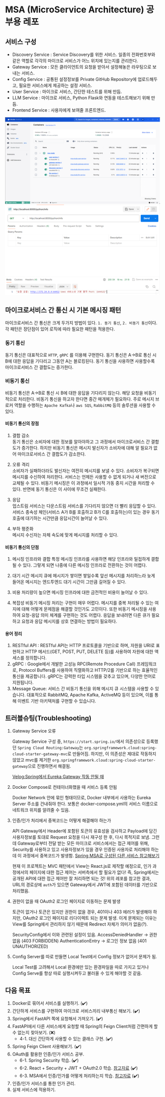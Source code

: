 # MSA (MicroService Architecture) 공부용 레포

## 서비스 구성

* Discovery Service : Service Discovery를 위한 서비스. 일종의 전화번호부와 같은 역할로 각각의 마이크로 서비스가 어느 위치에 있는지를 관리한다.
* Gateway Service : 모든 클라이언트의 요청을 받아서 설정해놓은 라우팅으로 보내는 서비스.
* Config Service : 공통된 설정정보를 Private GitHub Repository에 업로드해두고, 필요한 서비스에게 제공하는 설정 서비스.
* User Service : 마이크로 서비스, 간단한 테스트를 위해 만듬.
* LLM Service : 마이크로 서비스, Python Flask와 연동을 테스트해보기 위해 만듬.
* Frontend Service : 사용자에게 보여줄 프론트엔드.

<img src="https://github.com/westreed/MSA-Study/blob/main/_src/docker_container.png"/>
<img src="https://github.com/westreed/MSA-Study/blob/main/_src/internal_request.png"/>

## 마이크로서비스 간 통신 시 기본 메시징 패턴

마이크로서비스 간 통신은 크게 두가지 방법이 있다. `1. 동기 통신`, `2. 비동기 통신`이다.
각 패턴은 장단점이 있어 로직에 따라 필요한 패턴을 적용한다.

### 동기 통신

동기 통신은 대표적으로 `HTTP`, `gRPC` 를 이용해 구현한다.
동기 통신은 A->B로 통신 시 B에 대한 응답을 기다리고 그동안 A는 블로킹된다. 동기 통신을 사용하면 사용할수록 마이크로서비스 간 결합도는 증가한다.

### 비동기 통신

비동기 통신은 A->B로 통신 시 B에 대한 응답을 기다리지 않는다. 해당 요청을 비동기적으로 처리한다.
비동기 통신을 하고자 한다면 중간 매개체가 필요하다. 주로 메시지 브로커 역할을 수행하는 `Apache Kafka`나 `aws SQS`, `RabbitMQ` 등의 솔루션을 사용할 수 있다.

#### 비동기 통신의 장점

1. 결합 감소<br/>
    동기 통신은 소비자에 대한 정보를 알아야하고 그 과정에서 마이크로서비스 간 결합도가 증가한다. 하지만 비동기 통신은 메시지 발신자가 소비자에 대해 알 필요가 없어 마이크로서비스 간 결합도가 감소한다.

2. 오류 격리<br/>
    소비자가 실패하더라도 발신자는 여전히 메시지를 보낼 수 있다. 소비자가 복구되면 메시지를 수신하여 처리한다. 서비스는 언제든 사용할 수 없게 되거나 새 버전으로 교체될 수 있다. 비동기 메시징은 이 과정에서 일시적 가동 중지 시간을 처리할 수 있다. 반면에 동기 통신은 이 사이에 무조건 실패한다.

3. 응답<br/>
    업스트림 서비스는 다운스트림 서비스를 기다리지 않으면 더 빨리 응답할 수 있다. 서비스 종속성 체인(서비스 A가 B를 호출하고 B가 C를 호출하는)이 있는 경우 동기 호출에 대기하는 시간만큼 응답시간이 늘어날 수 있다.

4. 부하 평준화<br/>
    메시지 수신자는 자체 속도에 맞게 메시지를 처리할 수 있다.

#### 비동기 통신의 단점

1. 메시징 인프라와 결합
    특정 메시징 인프라를 사용하면 해당 인프라와 밀접하게 결합될 수 있다. 그렇게 되면 나중에 다른 메시징 인프라로 전환하는 것이 어렵다.

2. 대기 시간
    메시지 큐에 메시지가 쌓이면 쌓일수록 앞선 메시지를 처리하느라 늦게 들어온 메시지는 엔드투엔드 대기 시간이 그만큼 길어질 수 있다.

3. 비용
    처리량이 높으면 메시징 인프라에 대한 금전적인 비용이 늘어날 수 있다.

4. 복잡성
    비동기 메시징 처리는 구현이 매우 어렵다. 메시지를 중복 처리될 수 있는 여지에 대해 어떻게 문제점을 해결할 것인가도 고민이다. 또한 비동기 메시징을 사용하여 요청-응답 의미 체계를 구현하는 것도 어렵다. 응답을 보내려면 다른 큐가 필요하고 요청과 응답 메시지를 상호 연결하는 방법이 필요하다.

#### 용어 정리

1. RESTful API : RESTful API는 HTTP 프로토콜을 기반으로 하며, 자원을 URI로 표현하고 HTTP 메서드(GET, POST, PUT, DELETE 등)를 사용하여 자원에 대한 액세스를 정의합니다.
2. gRPC : Google에서 개발한 고성능 RPC(Remote Procedure Call) 프레임워크로, Protocol Buffers를 사용하여 직렬화하고 HTTP/2를 기반으로 하는 효율적인 통신을 제공합니다. gRPC는 강력한 타입 시스템을 갖추고 있으며, 다양한 언어로 지원됩니다.
3. Message Queue: 서비스 간 비동기 통신을 위해 메시지 큐 시스템을 사용할 수 있습니다. 대표적으로 RabbitMQ, Apache Kafka, ActiveMQ 등이 있으며, 이를 통해 이벤트 기반 아키텍처를 구현할 수 있습니다.

## 트러블슈팅(Troubleshooting)

1. Gateway Service 오류

    Gateway Service 구성 중, `https://start.spring.io/`에서 의존성으로 등록했던 `Spring Cloud Routing:Gateway`는 `org.springframework.cloud:spring-cloud-starter-gateway-mvc`로 만들어짐. 하지만, 이 의존성은 제대로 작동하지 않았고 mvc를 제거한 `org.springframework.cloud:spring-cloud-starter-gateway`으로 진행하면서 해결됨.

    [Velog:Spring에서 Eureka Gateway 작동 안될 때](https://velog.io/@westreed/Spring%EC%97%90%EC%84%9C-Eureka-Gateway-%EC%9E%91%EB%8F%99-%EC%95%88%EB%90%A0-%EB%95%8C)

2. Docker Compose로 컨테이너화했을 때 서비스 등록 안됨

    Docker Network 안에 묶인 형태이므로, Docker 내부에서 사용하는 Eureka Server 주소를 건내줘야 한다.
    보통은 docker-compose.yml의 서비스 이름으로 네트워크 위치를 알려줄 수 있음.

3. 인증/인가 처리에서 중복코드는 어떻게 해결해야 하는가

    API Gateway에서 Header에 포함된 토큰의 유효성을 검사하고 Payload에 담긴 사용자정보를 토대로 Request 요청을 다시 재구성 한 후,
    다시 목적지로 보냄. 그런데 Gateway로부터 전달 받는 모든 마이크로 서비스에서는 접근 제어를 위해, Security를 사용하고 있고
    사용자정보가 있을 경우 인증된 사용자로 처리해야 하는데 이 과정에서 중복코드가 발생함.
    [Spring MSA로 구성된 다른 서비스 참고해보기](https://github.com/bithumb-talk)

    현재 이 프로젝트는 MVC 패턴에서 View는 React.js로 제작할 예정으로, 인가 과정에서의 페이지에 대한 접근 제어는 서버측에서 할 필요가 없다!
    즉, Spring에서는 공개된 API에 대한 접근 제어만 잘 처리하면 되는 것! 위의 레포를 참고한 결과, URL의 경로상에 `auth`가 있으면 Gateway에서
    JWT에 포함된 데이터를 기반으로 처리했음.

4. 권한이 없을 때 OAuth2 로그인 페이지로 이동하는 문제 발생

    토큰이 없거나 토큰은 있지만 권한이 없을 경우, 401이나 403 에러가 발생해야 하지만, OAuth2 로그인 페이지로 리다이렉트 되는 문제 발생.
    이게 문제되는 이유는 View를 Spring에서 관리하지 않기 때문에 Redirect 자체가 의미가 없음(?).
    
    SecurityConfig에서 이와 관련된 설정이 있음.
    AccessDeniedHandler -> 권한 없음 (403 FORBIDDEN)
    AuthenticationEntry -> 로그인 정보 없음 (401 UNAUTHORIZED)

5. Config Server를 따로 만들면 Local Test에서 Config 정보가 없어서 문제가 됨.

    Local Test를 고려해서 Local 환경에만 있는 환경파일을 따로 가지고 있거나 Config Serve를 항상 따로 실행시켜두고 불러올 수 있게 해야할 것 같음.

## 다음 목표

1. Docker로 묶어서 서비스를 실행하기. (✔️)
2. 간단하게 서비스를 구현하여 마이크로 서비스끼리 내부통신 해보기. (✔️)
3. Spring에서 FastAPI 쪽에 요청해서 가져오기. (✔️)
4. FastAPI에서 다른 서비스에게 요청할 때 Spring의 Feign Client처럼 간편하게 할 수 없는지 찾아보기. (❌)
    * 4-1. 대신 간단하게 사용할 수 있는 클래스 구현. (✔️)
5. Spring Feign Client 사용해보기. (✔️)
6. OAuth를 활용한 인증/인가 서비스 공부.
    * 6-1. Spring Security 학습. (✔️)
    * 6-2. React + Security + JWT + OAuth2.0 학습. [참고자료](https://github.com/chunghee-hwang/spring-security-and-react-integration/blob/master/README.md) (✔️)
    * 6-3. MSA에서 인증/인가를 어떻게 처리하는지 학습. [참고자료](https://medium.com/spoontech/%EB%A7%88%EC%9D%B4%ED%81%AC%EB%A1%9C%EC%84%9C%EB%B9%84%EC%8A%A4-%EA%B5%AC%EC%A1%B0-msa-%EC%9D%98-%EC%9D%B8%EC%A6%9D-%EB%B0%8F-%EC%9D%B8%EA%B0%80-authorization-authentication-a595179ab88e) (✔️)
7. 인증/인가 서비스를 통한 인가 관리.
8. 실제 서비스에 적용하기.
